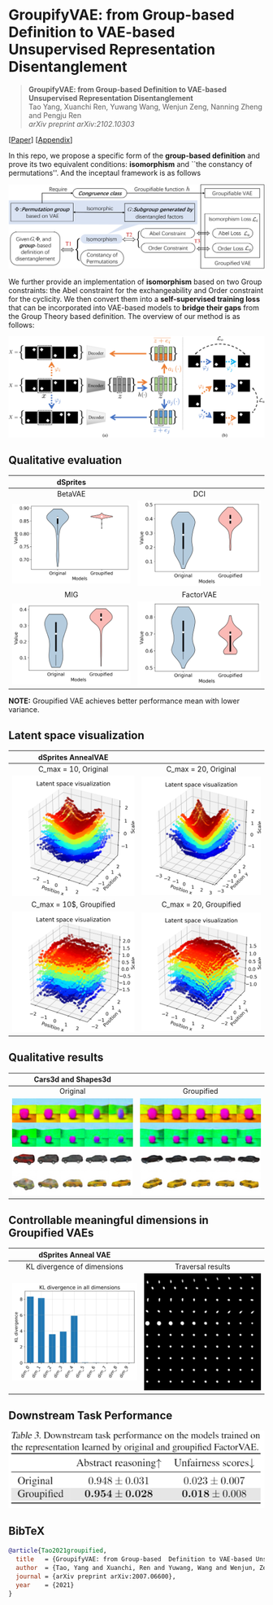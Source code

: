 # GroupifyVAE: from Group-based  Definition to VAE-based Unsupervised Representation Disentanglement

> **GroupifyVAE: from Group-based  Definition to VAE-based Unsupervised Representation Disentanglement** <br>
> Tao Yang, Xuanchi Ren, Yuwang Wang, Wenjun Zeng, Nanning Zheng and Pengju Ren <br>
> *arXiv preprint arXiv:2102.10303*<br>
> 
[[Paper](https://arxiv.org/abs/2102.10303)]
[[Appendix](./GroupifyNet_ICML_2021_appendix.pdf)]

In this repo, we propose a specific form of the **group-based definition** and prove its two equivalent conditions: **isomorphism** and ``the constancy of permutations''. And the inceptaul framework is as follows

![image](./images/theoritcal_framework.png)

We further provide an implementation of **isomorphism** based on two Group constraints: the Abel constraint for the exchangeability and Order constraint for the cyclicity. We then convert them into a **self-supervised training loss** that can be incorporated into VAE-based models to **bridge their gaps** from the Group Theory based definition. The overview of our method is as follows:

![image](./images/Overview.png)


## Qualitative evaluation
| dSprites | |
| :---: | :---: |
| BetaVAE | DCI |
| ![image](./images/beta_an.png) | ![image](./images/dci_an.png) |
| MIG | FactorVAE |
| ![image](./images/mig_an.png) | ![image](./images/factor_an.png) |

**NOTE:** Groupified VAE achieves better performance mean with lower variance.

## Latent space visualization
| dSprites AnnealVAE |  |
| :---: | :---: |
| C_max = 10, Original | C_max = 20, Original|
| ![image](./images/88latent.png) | ![image](./images/168latent.png) |
| C_max = 10$, Groupified | C_max = 20, Groupified |
| ![image](./images/98latent.png) | ![image](./images/178latent.png) |

## Qualitative results
|Cars3d and Shapes3d | |
| :---: | :---: |
| Original | Groupified|
| ![image](./images/compare_no_group.png) | ![image](./images/compare_group.png) |


## Controllable meaningful dimensions in Groupified VAEs
| dSprites Anneal VAE | |
| :---: | :---: |
| KL divergence of dimensions | Traversal results |
| ![image](./images/253kl.png) | <img src= ./images/253traver.png width="1000px"> |

## Downstream Task Performance
![image](./images/downstream.PNG)




## BibTeX

```bibtex
@article{Tao2021groupified,
  title   = {GroupifyVAE: from Group-based  Definition to VAE-based Unsupervised Representation Disentanglement},
  author  = {Tao, Yang and Xuanchi, Ren and Yuwang, Wang and Wenjun, Zeng and Nanning, Zheng and Pengju,Ren},
  journal = {arXiv preprint arXiv:2007.06600},
  year    = {2021}
}
```
